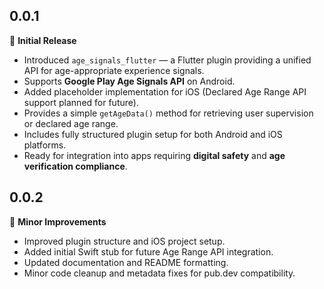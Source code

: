 ## 0.0.1

🎉 **Initial Release**

- Introduced `age_signals_flutter` — a Flutter plugin providing a unified API for age-appropriate experience signals.
- Supports **Google Play Age Signals API** on Android.
- Added placeholder implementation for iOS (Declared Age Range API support planned for future).
- Provides a simple `getAgeData()` method for retrieving user supervision or declared age range.
- Includes fully structured plugin setup for both Android and iOS platforms.
- Ready for integration into apps requiring **digital safety** and **age verification compliance**.

## 0.0.2

🚀 **Minor Improvements**

- Improved plugin structure and iOS project setup.
- Added initial Swift stub for future Age Range API integration.
- Updated documentation and README formatting.
- Minor code cleanup and metadata fixes for pub.dev compatibility.
